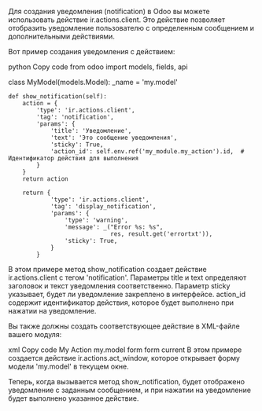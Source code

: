 Для создания уведомления (notification) в Odoo вы можете использовать действие ir.actions.client. Это действие позволяет
отобразить уведомление пользователю с определенным сообщением и дополнительными действиями.

Вот пример создания уведомления с действием:

python
Copy code
from odoo import models, fields, api

class MyModel(models.Model):
_name = 'my.model'

    def show_notification(self):
        action = {
            'type': 'ir.actions.client',
            'tag': 'notification',
            'params': {
                'title': 'Уведомление',
                'text': 'Это сообщение уведомления',
                'sticky': True,
                'action_id': self.env.ref('my_module.my_action').id,  # Идентификатор действия для выполнения
            }
        }
        return action

[//]: # (вариант выдача сообщений пользователю)

        return {
                'type': 'ir.actions.client',
                'tag': 'display_notification',
                'params': {
                    'type': 'warning',
                    'message': _("Error %s: %s",
                                 res, result.get('errortxt')),
                    'sticky': True,
                }
            }

В этом примере метод show_notification создает действие ir.actions.client с тегом 'notification'. Параметры title и text
определяют заголовок и текст уведомления соответственно. Параметр sticky указывает, будет ли уведомление закреплено в
интерфейсе. action_id содержит идентификатор действия, которое будет выполнено при нажатии на уведомление.

Вы также должны создать соответствующее действие в XML-файле вашего модуля:

xml
Copy code
<record id="my_action" model="ir.actions.act_window">
<field name="name">My Action</field>
<field name="res_model">my.model</field>
<field name="view_mode">form</field>
<field name="view_type">form</field>
<field name="target">current</field>
</record>
В этом примере создается действие ir.actions.act_window, которое открывает форму модели 'my.model' в текущем окне.

Теперь, когда вызывается метод show_notification, будет отображено уведомление с заданным сообщением, и при нажатии на
уведомление будет выполнено указанное действие.